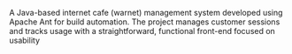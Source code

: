 A Java-based internet cafe (warnet) management system developed using Apache Ant for build automation. The project manages customer sessions and tracks usage with a straightforward, functional front-end focused on usability
